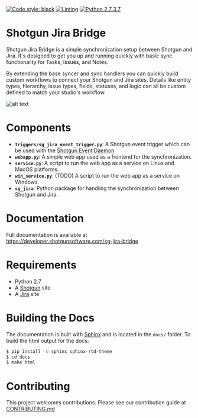 [![Code style: black](https://img.shields.io/badge/code%20style-black-000000.svg)](https://github.com/psf/black)
[![Linting](https://img.shields.io/badge/PEP8%20by-Hound%20CI-a873d1.svg)](https://houndci.com)
[![Python 2.7 3.7](https://img.shields.io/badge/python-2.7%20%7C%203.7-blue.svg)](https://www.python.org/)

# Shotgun Jira Bridge

Shotgun Jira Bridge is a simple synchronization setup between Shotgun and Jira. It's designed to get you up and running quickly with basic sync functionality for Tasks, Issues, and Notes.

By extending the base syncer and sync handlers you can quickly build custom workflows to connect your Shotgun and Jira sites. Details like entity types, hierarchy, issue types, fields, statuses, and logic can all be custom defined to match your studio's workflow.

![alt text](https://developer.shotgunsoftware.com/sg-jira-bridge/_images/sg_jira_bridge_workflow.png "SG Jira Bridge Overview")

# Components

- **`triggers/sg_jira_event_trigger.py`**: A Shotgun event trigger which can be used with the [Shotgun Event Daemon](https://github.com/shotgunsoftware/shotgunEvents)
- **`webapp.py`**: A simple web app used as a frontend for the synchronization.
- **`service.py`**: A script to run the web app as a service on Linux and MacOS platforms.
- **`win_service.py`**:  (TODO) A script to run the web app as a service on Windows.
- **`sg_jira`**: Python package for handling the synchronization between Shotgun and Jira.

# Documentation

Full documentation is available at https://developer.shotgunsoftware.com/sg-jira-bridge

# Requirements

- Python 2.7
- A [Shotgun](https://shotgunsoftware.com) site
- A [Jira](https://www.atlassian.com/software/jira) site

# Building the Docs
The documentation is built with [Sphinx](http://www.sphinx-doc.org) and is located in the `docs/` folder. To build the html output for the docs:

```bash
$ pip install -U sphinx sphinx-rtd-theme
$ cd docs
$ make html
```


# Contributing

This project welcomes contributions. Please see our contribution guide at
[CONTRIBUTING.md](CONTRIBUTING.md)
